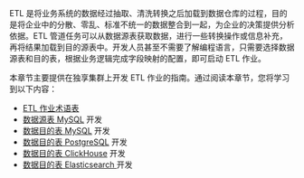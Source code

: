 ETL 是将业务系统的数据经过抽取、清洗转换之后加载到数据仓库的过程，目的是将企业中的分散、零乱、标准不统一的数据整合到一起，为企业的决策提供分析依据。ETL 管道任务可以从数据源表获取数据，进行一些转换操作或信息补充，再将结果加载到目的源表中。开发人员甚至不需要了解编程语言，只需要选择数据源表和目的表，根据业务逻辑完成字段映射的配置，即可启动 ETL 作业。

本章节主要提供在独享集群上开发 ETL 作业的指南。通过阅读本章节，您将学习到以下内容：

- [ETL 作业术语表](https://cloud.tencent.com/document/product/849/59840)
- [数据源表 MySQL](https://cloud.tencent.com/document/product/849/59842) 开发
- [数据目的表 MySQL](https://cloud.tencent.com/document/product/849/59843) 开发
- [数据目的表 PostgreSQL](https://cloud.tencent.com/document/product/849/60722) 开发
- [数据目的表 ClickHouse](https://cloud.tencent.com/document/product/849/59844) 开发
- [数据目的表 Elasticsearch ](https://cloud.tencent.com/document/product/849/60723)开发




